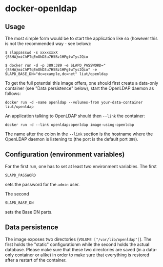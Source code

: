 docker-openldap
===============

Usage
-----

The most simple form would be to start the application like so (however this is
not the recommended way - see below):

	$ slappasswd -s xxxxxxxX
	{SSHA}miChPTqEmOhD3u7H5Bz1HFgtwTys2Qio

    $ docker run -d -p 389:389 -e SLAPD_PASSWORD="{SSHA}miChPTqEmOhD3u7H5Bz1HFgtwTys2Qio" -e SLAPD_BASE_DN="dc=example,dc=net" liut/openldap

To get the full potential this image offers, one should first create a data-only
container (see "Data persistence" below), start the OpenLDAP daemon as follows:

    docker run -d -name openldap --volumes-from your-data-container liut/openldap

An application talking to OpenLDAP should then `--link` the container:

    docker run -d --link openldap:openldap image-using-openldap

The name after the colon in the `--link` section is the hostname where the
OpenLDAP daemon is listening to (the port is the default port `389`).

Configuration (environment variables)
-------------------------------------

For the first run, one has to set at least two environment variables. The first

    SLAPD_PASSWORD

sets the password for the `admin` user.

The second

    SLAPD_BASE_DN

sets the Base DN parts.


Data persistence
----------------

The image exposes two directories (`VOLUME ["/var/lib/openldap"]`).
The first holds the "static" configurationm while the second holds the actual
database. Please make sure that these two directories are saved (in a data-only
container or alike) in order to make sure that everything is restored after a
restart of the container.
